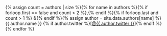 {% assign count = authors | size %}{% for name in authors %}{% if forloop.first == false and count > 2 %},{% endif %}{% if forloop.last and count > 1 %} &amp;{% endif %}{% assign author = site.data.authors[name] %} {{ author.name }} {% if author.twitter %}[<a href="https://twitter.com/{{ author.twitter }}">@{{ author.twitter }}</a>]{% endif %}{% endfor %}
